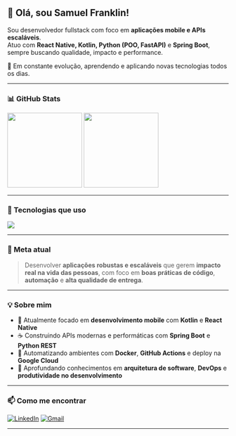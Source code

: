 ## 👋 Olá, sou Samuel Franklin!

Sou desenvolvedor fullstack com foco em **aplicações mobile e APIs escaláveis**.  
Atuo com **React Native, Kotlin, Python (POO, FastAPI)** e **Spring Boot**, sempre buscando qualidade, impacto e performance.

🚀 Em constante evolução, aprendendo e aplicando novas tecnologias todos os dias.

---

### 📊 GitHub Stats

<div align="left">
  <img height="170em" src="https://github-readme-stats.vercel.app/api?username=franklin-samuel&theme=dracula&show_icons=true&hide_border=true&count_private=true" />
  <img height="170em" src="https://github-readme-stats.vercel.app/api/top-langs/?username=franklin-samuel&theme=dracula&show_icons=true&hide_border=true&layout=compact" />
</div>

---

### 🧰 Tecnologias que uso

<div align="left">
  <img src="https://skillicons.dev/icons?i=react,kotlin,python,spring,docker,typescript,postgres,git,githubactions,gcloud" />
</div>

---

### 🎯 Meta atual

> Desenvolver **aplicações robustas e escaláveis** que gerem **impacto real na vida das pessoas**, com foco em **boas práticas de código**, **automação** e **alta qualidade de entrega**.

---

### 💡 Sobre mim

- 📱 Atualmente focado em **desenvolvimento mobile** com **Kotlin** e **React Native**  
- ☕ Construindo APIs modernas e performáticas com **Spring Boot** e **Python REST**  
- 🐳 Automatizando ambientes com **Docker**, **GitHub Actions** e deploy na **Google Cloud**  
- 🧠 Aprofundando conhecimentos em **arquitetura de software**, **DevOps** e **produtividade no desenvolvimento**

---

### 📫 Como me encontrar

[![LinkedIn](https://img.shields.io/badge/-LinkedIn-0A66C2?style=for-the-badge&logo=linkedin&logoColor=white)](https://www.linkedin.com/in/samuelfranklindev)
[![Gmail](https://img.shields.io/badge/-Email-EA4335?style=for-the-badge&logo=gmail&logoColor=white)](mailto:samuelfranklin@gmail.com)

---

